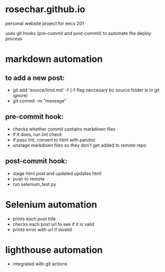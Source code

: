 # rosechar.github.io
personal website project for eecs 201

uses git hooks (pre-commit and post-commit) to automate the deploy process

# markdown automation

## to add a new post:
- git add 'source/iimd.md' -f (-f flag neccesary bc source folder is in git ignore)
- git commit -m "message"

## pre-commit hook:
- checks whether commit contains markdown files
- if it does, run lint check
- if pass lint, convert to html with pandoc
- unstage markdown files so they don't get added to remote repo 

## post-commit hook:
- stage html post and updated updates.html
- push to remote 
- run selenium_test.py

# Selenium automation
- prints each post title
- checks each post url to see if it is valid
- prints error with url if invalid

# lighthouse automation 
- integrated with git actions
